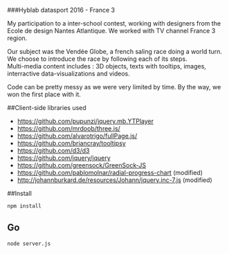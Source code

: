###Hyblab datasport 2016 - France 3

My participation to a inter-school contest, working with designers from the Ecole de design Nantes Atlantique. We worked with TV channel France 3 region.   
     
Our subject was the Vendée Globe, a french saling race doing a world turn. We choose to introduce the race by following each of its steps.  
Multi-media content includes : 3D objects, texts with tooltips, images, interractive data-visualizations and videos.  
   
Code can be pretty messy as we were very limited by time. By the way, we won the first place with it.

##Client-side libraries used
- https://github.com/pupunzi/jquery.mb.YTPlayer
- https://github.com/mrdoob/three.js/
- https://github.com/alvarotrigo/fullPage.js/
- https://github.com/briancray/tooltipsy
- https://github.com/d3/d3
- https://github.com/jquery/jquery
- https://github.com/greensock/GreenSock-JS
- https://github.com/pablomolnar/radial-progress-chart (modified)
- http://johannburkard.de/resources/Johann/jquery.inc-7.js (modified)

##Install
```sh
npm install
```

## Go
```sh
node server.js
```